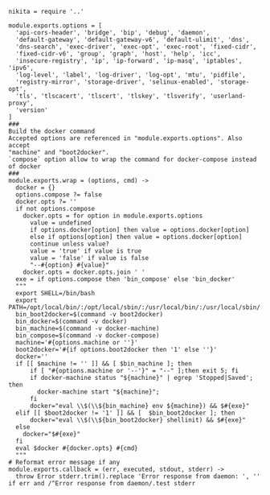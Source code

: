 
    nikita = require '..'

    module.exports.options = [
      'api-cors-header', 'bridge', 'bip', 'debug', 'daemon', 
      'default-gateway', 'default-gateway-v6', 'default-ulimit', 'dns', 
      'dns-search', 'exec-driver', 'exec-opt', 'exec-root', 'fixed-cidr', 
      'fixed-cidr-v6', 'group', 'graph', 'host', 'help', 'icc', 
      'insecure-registry', 'ip', 'ip-forward', 'ip-masq', 'iptables', 'ipv6', 
      'log-level', 'label', 'log-driver', 'log-opt', 'mtu', 'pidfile', 
      'registry-mirror', 'storage-driver', 'selinux-enabled', 'storage-opt', 
      'tls', 'tlscacert', 'tlscert', 'tlskey', 'tlsverify', 'userland-proxy', 
      'version'
    ]
    ###
    Build the docker command
    Accepted options are referenced in "module.exports.options". Also accept 
    "machine" and "boot2docker".
    `compose` option allow to wrap the command for docker-compose instead of docker
    ###
    module.exports.wrap = (options, cmd) ->
      docker = {}
      options.compose ?= false
      docker.opts ?= ''
      if not options.compose
        docker.opts = for option in module.exports.options
          value = undefined
          if options.docker[option] then value = options.docker[option]
          else if options[option] then value = options.docker[option]
          continue unless value?
          value = 'true' if value is true
          value = 'false' if value is false
          "--#{option} #{value}"
        docker.opts = docker.opts.join ' '
      exe = if options.compose then 'bin_compose' else 'bin_docker'
      """
      export SHELL=/bin/bash
      export PATH=/opt/local/bin/:/opt/local/sbin/:/usr/local/bin/:/usr/local/sbin/:$PATH
      bin_boot2docker=$(command -v boot2docker)
      bin_docker=$(command -v docker)
      bin_machine=$(command -v docker-machine)
      bin_compose=$(command -v docker-compose)
      machine='#{options.machine or ''}'
      boot2docker='#{if options.boot2docker then '1' else ''}'
      docker=''
      if [[ $machine != '' ]] && [ $bin_machine ]; then
          if [ "#{options.machine or '--'}" = "--" ];then exit 5; fi
          if docker-machine status "${machine}" | egrep 'Stopped|Saved'; then
            docker-machine start "${machine}";
          fi
          docker="eval \\$(\\${bin_machine} env ${machine}) && $#{exe}"
      elif [[ $boot2docker != '1' ]] && [  $bin_boot2docker ]; then
          docker="eval \\$(\\${bin_boot2docker} shellinit) && $#{exe}"
      else
        docker="$#{exe}"
      fi
      eval $docker #{docker.opts} #{cmd}
      """
    # Reformat error message if any
    module.exports.callback = (err, executed, stdout, stderr) ->
      throw Error stderr.trim().replace 'Error response from daemon: ', '' if err and /^Error response from daemon/.test stderr
